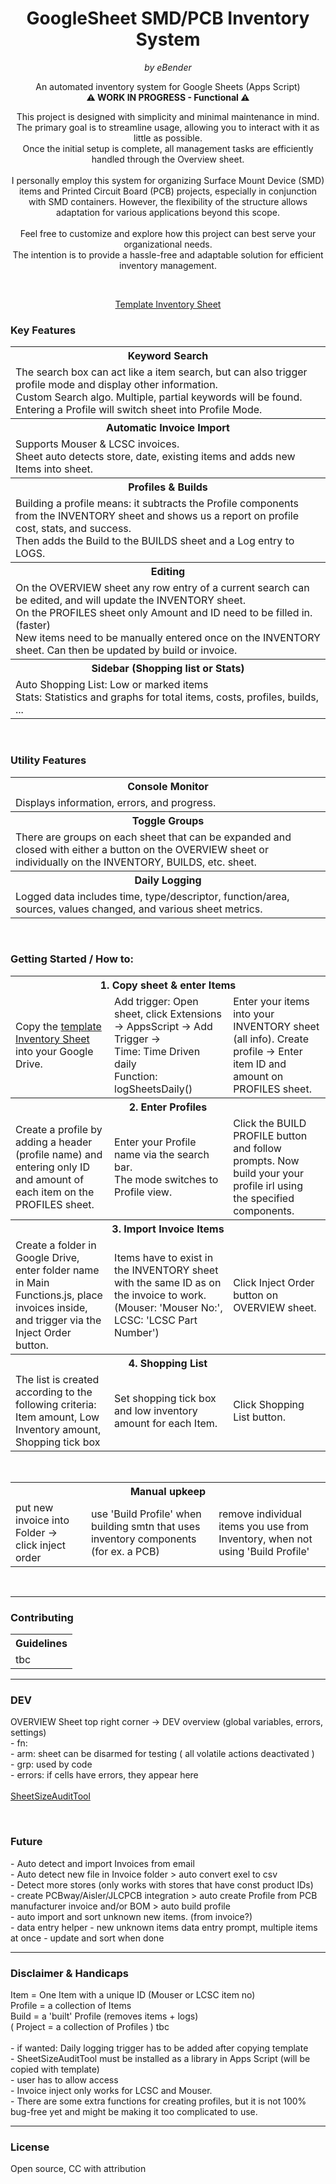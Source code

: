 <h1 align="center">GoogleSheet SMD/PCB Inventory System</h1>

<p align="center"><em>by eBender</em></p>


<p align="center" font-size="10px">An automated inventory system for Google Sheets (Apps Script)<br>
<b>⚠️ WORK IN PROGRESS - Functional ⚠️</b><br>
<!-- <a href="https://www.instagram.com/zen.diy/">Instagram</a><br> -->
</p>

<p align="center" white-space="pre-wrap">
This project is designed with simplicity and minimal maintenance in mind. <br>
The primary goal is to streamline usage, allowing you to interact with it as little as possible. <br>
Once the initial setup is complete, all management tasks are efficiently handled through the Overview sheet.<br>
<br>
I personally employ this system for organizing Surface Mount Device (SMD) items and Printed Circuit Board (PCB) projects,
especially in conjunction with SMD containers. However, the flexibility of the structure 
allows adaptation for various applications beyond this scope.<br>
<br>
Feel free to customize and explore how this project can best serve your organizational needs. <br>
The intention is to provide a hassle-free and adaptable solution for efficient inventory management.
</p>
<br>
<p align="center">
<a href="https://docs.google.com/spreadsheets/d/1COGIPqjvaSmpCLZWWQLtgucSimMKeokUlRZeDGTBkdY">Template Inventory Sheet</a>
</p>

### Key Features

<table>
  <tr>
    <th>Keyword Search</th>
  </tr>
  <tr>
    <td>
       The search box can act like a item search, but can also trigger profile mode and display other information. <br>
       Custom Search algo. Multiple, partial keywords will be found. <br>
       Entering a Profile will switch sheet into Profile Mode. </br>
   </td>
  </tr>

  <tr>
    <th>Automatic Invoice Import</th>
  </tr>
  <tr>
    <td> Supports Mouser & LCSC invoices. <br>
         Sheet auto detects store, date, existing items and adds new Items into sheet.  </br>
    </td>
  </tr>

  <tr>
    <th>Profiles & Builds</th>
  </tr>
  <tr>
    <td>Building a profile means: it subtracts the Profile components from the INVENTORY sheet and shows us a report on profile cost, stats, and success.  </br>
        Then adds the Build to the BUILDS sheet and a Log entry to LOGS.   </br>
  </tr>

  <tr>
    <th>Editing</th>
  </tr>
  <tr>
    <td>
      On the OVERVIEW sheet any row entry of a current search can be edited, and will update the INVENTORY sheet. <br>
      On the PROFILES sheet only Amount and ID need to be filled in. (faster) <br>
      New items need to be manually entered once on the INVENTORY sheet. Can then be updated by build or invoice.  </br>
   </td>
  </tr>

  <tr>
     <th>Sidebar (Shopping list or Stats)</th>
  </tr>
  <tr>
    <td>Auto Shopping List: Low or marked items <br>
        Stats: Statistics and graphs for total items, costs, profiles, builds, ... </br>
</td>
  </tr>
</table>

<br>

### Utility Features

<table>

  <tr>
     <th>Console Monitor</th>
  </tr>
  <tr>
    <td>Displays information, errors, and progress.  </td>
  </tr>

  <tr>
     <th>Toggle Groups</th>
  </tr>
  <tr>
    <td>There are groups on each sheet that can be expanded and closed with either a button on the OVERVIEW sheet or individually on the INVENTORY, BUILDS, etc. sheet.</td>
  </tr>

  <tr>
     <th>Daily Logging</th>
  </tr>
  <tr>
    <td>Logged data includes time, type/descriptor, function/area, sources, values changed, and various sheet metrics.</td>
  </tr>

</table>

<br>

### Getting Started / How to:


<table>
  <tr colspan="3">
      <th colspan="3">1. Copy sheet & enter Items</th>
  </tr>
  <tr>
    <td>Copy the <a href="https://docs.google.com/spreadsheets/d/1COGIPqjvaSmpCLZWWQLtgucSimMKeokUlRZeDGTBkdY">template Inventory Sheet</a> into your Google Drive.    </td>     
    <td>Add trigger: Open sheet, click Extensions -> AppsScript -> Add Trigger -> <br> Time: Time Driven daily <br>Function: logSheetsDaily()</td>
    <td>Enter your items into your INVENTORY sheet (all info).
        Create profile -> Enter item ID and amount on PROFILES sheet. </td>
  </tr>

  <tr colspan="3">
      <th colspan="3">2. Enter Profiles</th>
  </tr>
  <tr>
    <td>Create a profile by adding a header (profile name) and entering only ID and amount of each item on the PROFILES sheet.  </td>
    <td>Enter your Profile name via the search bar. <br> The mode switches to Profile view. </td>
    <td>Click the BUILD PROFILE button and follow prompts. 
        Now build your your profile irl using the specified components. </td>
  </tr>

  <tr colspan="3">
     <th colspan="3">3. Import Invoice Items</th>
  </tr>
  <tr>
    <td>Create a folder in Google Drive, enter folder name in Main Functions.js, place invoices inside, and trigger via the Inject Order button. </td>  
    <td>Items have to exist in the INVENTORY sheet with the same ID as on the invoice to work. (Mouser: 'Mouser No:', LCSC: 'LCSC Part Number')   </td>
    <td>Click Inject Order button on OVERVIEW sheet.  </td> 
    </td>
  </tr>

  <tr colspan="3">
    <th colspan="3">4. Shopping List</th>
  </tr>
  <tr>
    <td>The list is created according to the following criteria: <br> Item amount, Low Inventory amount, Shopping tick box</td>  
    <td>Set shopping tick box and low inventory amount for each Item.  </td>  
    <td>Click Shopping List button. </td>  
  </tr>
</table>

<br>

<table>
  <tr colspan="3">
    <th colspan="3">Manual upkeep</th>
  </tr>
  <tr colspan="3">
    <td>put new invoice into Folder -> click inject order </td>
    <td>use 'Build Profile' when building smtn that uses inventory components (for ex. a PCB)  </td>
    <td>remove individual items you use from Inventory, when not using 'Build Profile'  </td>
    </td>
  </tr>
</table>

<br>

---

### Contributing

<table align="center">
  <tr>
    <th>Guidelines</th>
  </tr>
  <tr>
    <td>tbc</td>
  </tr>
</table>

---

### DEV

<p>
OVERVIEW Sheet top right corner -> DEV overview (global variables, errors, settings) <br>
- fn:  <br>
- arm:     sheet can be disarmed for testing ( all volatile actions deactivated ) <br>
- grp:     used by code<br>
- errors:  if cells have errors, they appear here <br>
<br>
<a href="https://docs.google.com/spreadsheets/d/1myUQEsA9oBNqigG8VdQnsoAnKoohFrl_wG5S7znHjAk/edit?usp=sharing">SheetSizeAuditTool</a>
</p>
<br>

### Future

<p>
- Auto detect and import Invoices from email  <br>
- Auto detect new file in Invoice folder > auto convert exel to csv   <br>
- Detect more stores (only works with stores that have const product IDs)  <br>
- create PCBway/Aisler/JLCPCB integration > auto create Profile from PCB manufacturer invoice and/or BOM > auto build profile <br>
- auto import and sort unknown new items. (from invoice?) <br>
- data entry helper - new unknown items data entry prompt, multiple items at once - update and sort when done

</p>

---

### Disclaimer & Handicaps

<p>
Item = One Item with a unique ID (Mouser or LCSC item no)   <br>
Profile = a collection of Items   <br>
Build = a 'built' Profile (removes items + logs)  <br>
( Project = a collection of Profiles ) tbc   <br>
<br>
- if wanted: Daily logging trigger has to be added after copying template <br>
- SheetSizeAuditTool must be installed as a library in Apps Script (will be copied with template)  <br>
- user has to allow access <br>
- Invoice inject only works for LCSC and Mouser. <br>
- There are some extra functions for creating profiles, but it is not 100% bug-free yet and might be making it too complicated to use.
</p>




---

### License

<p>Open source, CC with attribution</p>
